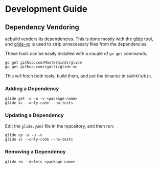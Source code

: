 # Development Guide

## Dependency Vendoring

acbuild vendors its dependencies. This is done mostly with the [glide][1] tool,
and [glide-vc][2] is used to strip unnecessary files from the dependencies.

These tools can be easily installed with a couple of `go get` commands.

```
go get github.com/Masterminds/glide
go get github.com/sgotti/glide-vc
```

This will fetch both tools, build them, and put the binaries in `$GOPATH/bin`.

### Adding a Dependency

```
glide get -s -u -v <package-name>
glide vc --only-code --no-tests
```

### Updating a Dependency

Edit the `glide.yaml` file in the repository, and then run:

```
glide up -s -u -v
glide vc --only-code --no-tests
```

### Removing a Dependency

```
glide rm --delete <package-name>
```

[1]: https://github.com/Masterminds/glide
[2]: https://github.com/sgotti/glide-vc
